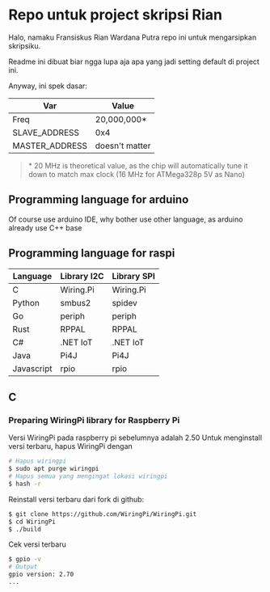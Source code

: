 # Repo untuk project skripsi Rian

Halo, namaku Fransiskus Rian Wardana Putra
repo ini untuk mengarsipkan skripsiku.

Readme ini dibuat biar ngga lupa aja apa yang jadi setting default di project ini.

Anyway, ini spek dasar:

| Var           | Value         |
| ---           | ---           |
| Freq          | 20,000,000*   |
| SLAVE_ADDRESS | 0x4           |
| MASTER_ADDRESS| doesn't matter|

> \* 20 MHz is theoretical value, as the chip will automatically tune it down to match max clock (16 MHz for ATMega328p 5V as Nano)

## Programming language for arduino
Of course use arduino IDE, why bother use other language, as arduino already use C++ base

## Programming language for raspi

| Language  | Library I2C   | Library SPI   |
| ---       | ---           | ---           |
| C         | Wiring.Pi     | Wiring.Pi     |
| Python    | smbus2        | spidev        |
| Go        | periph        | periph        |
| Rust      | RPPAL         | RPPAL         |
| C#        | .NET IoT      | .NET IoT      |
| Java      | Pi4J          | Pi4J          |
| Javascript| rpio          | rpio          |

## C
### Preparing WiringPi library for Raspberry Pi
Versi WiringPi pada raspberry pi sebelumnya adalah 2.50
Untuk menginstall versi terbaru, hapus WiringPi dengan
```sh
# Hapus wiringpi
$ sudo apt purge wiringpi
# Hapus semua yang mengingat lokasi wiringpi
$ hash -r
```

Reinstall versi terbaru dari fork di github:
```sh
$ git clone https://github.com/WiringPi/WiringPi.git
$ cd WiringPi
$ ./build
```
Cek versi terbaru
```sh
$ gpio -v
# Output
gpio version: 2.70
...
```
